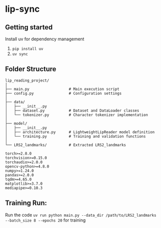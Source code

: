 # lip-sync

## Getting started

Install uv for dependency management
1. `pip install uv`
2. `uv sync`

## Folder Structure
```
lip_reading_project/
│
├── main.py                  # Main execution script
├── config.py                # Configuration settings
│
├── data/
│   ├── __init__.py
│   ├── dataset.py           # Dataset and DataLoader classes
│   └── tokenizer.py         # Character tokenizer implementation
│
├── model/
│   ├── __init__.py
│   ├── architecture.py      # LightweightLipReader model definition
│   └── training.py          # Training and validation functions
│
└── LRS2_landmarks/          # Extracted LRS2_landmarks
```


```plaintext
torch>=2.0.0
torchvision>=0.15.0
torchaudio>=2.0.0
opencv-python>=4.8.0
numpy>=1.24.0
pandas>=2.0.0
tqdm>=4.65.0
matplotlib>=3.7.0
mediapipe>=0.10.3
```


## Training Run:

Run the code `uv run python main.py --data_dir /path/to/LRS2_landmarks --batch_size 8 --epochs 20` for training